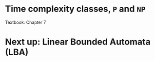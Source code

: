 
# Time complexity classes, `P` and `NP`

Textbook: Chapter 7

# Next up: Linear Bounded Automata (LBA)
